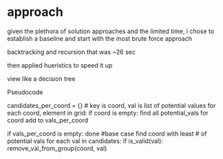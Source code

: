 # approach
given the plethora of solution approaches and the limited time, 
i chose to establish a baseline and start with the most brute force approach

backtracking and recursion
that was ~26 sec

then applied hueristics to  speed it up

view like a decision tree

Pseudocode

candidates_per_coord = {} # key is coord, val is list of potential values
for each coord, element in grid:
    if coord is empty:
        find all potential_vals for coord
        add to vals_per_coord

if vals_per_coord is empty:
    done #base case
find coord with least # of potential vals
for each val in candidates:
    if is_valid(val):
        remove_val_from_group(coord, val)

